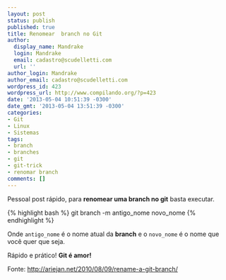 ```yaml
---
layout: post
status: publish
published: true
title: Renomear  branch no Git
author:
  display_name: Mandrake
  login: Mandrake
  email: cadastro@scudelletti.com
  url: ''
author_login: Mandrake
author_email: cadastro@scudelletti.com
wordpress_id: 423
wordpress_url: http://www.compilando.org/?p=423
date: '2013-05-04 10:51:39 -0300'
date_gmt: '2013-05-04 13:51:39 -0300'
categories:
- Git
- Linux
- Sistemas
tags:
- branch
- branches
- git
- git-trick
- renomar branch
comments: []
---
```

Pessoal post rápido, para **renomear uma branch no git** basta executar.

{% highlight bash %}
git branch -m antigo_nome novo_nome
{% endhighlight %}

Onde `antigo_nome` é o nome atual da **branch** e o `novo_nome` é o nome que você quer que seja.

Rápido e prático!
**Git é amor!**

Fonte: <a target="_blank" title="http://ariejan.net/2010/08/09/rename-a-git-branch/" href="http://ariejan.net/2010/08/09/rename-a-git-branch/" rel="nofollow">http://ariejan.net/2010/08/09/rename-a-git-branch/</a>
